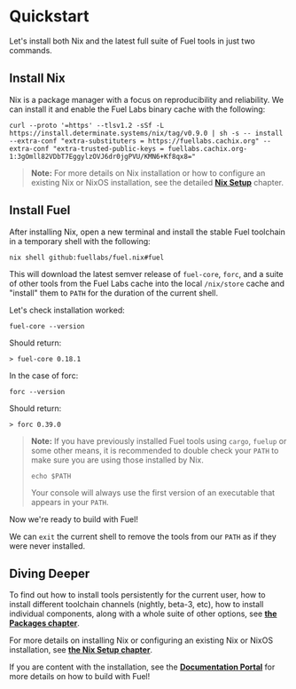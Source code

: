 # Quickstart

Let's install both Nix and the latest full suite of Fuel tools in just two
commands.

## Install Nix

Nix is a package manager with a focus on reproducibility and reliability. We can
install it and enable the Fuel Labs binary cache with the following:

```console
curl --proto '=https' --tlsv1.2 -sSf -L https://install.determinate.systems/nix/tag/v0.9.0 | sh -s -- install --extra-conf "extra-substituters = https://fuellabs.cachix.org" --extra-conf "extra-trusted-public-keys = fuellabs.cachix.org-1:3gOmll82VDbT7EggylzOVJ6dr0jgPVU/KMN6+Kf8qx8="
```

> **Note:** For more details on Nix installation or how to configure an existing
> Nix or NixOS installation, see the detailed
> [**Nix Setup**][nix setup] chapter.

## Install Fuel

After installing Nix, open a new terminal and install the stable Fuel toolchain
in a temporary shell with the following:

```console
nix shell github:fuellabs/fuel.nix#fuel
```

This will download the latest semver release of `fuel-core`, `forc`, and a suite
of other tools from the Fuel Labs cache into the local `/nix/store` cache and
"install" them to `PATH` for the duration of the current shell.

Let's check installation worked:

```console
fuel-core --version
```

Should return:

```console
> fuel-core 0.18.1
```

In the case of forc:

```console
forc --version
```

Should return:

```console
> forc 0.39.0
```

> **Note:** If you have previously installed Fuel tools using `cargo`, `fuelup`
> or some other means, it is recommended to double check your `PATH` to make
> sure you are using those installed by Nix.
>
> ```console
> echo $PATH
> ```
>
> Your console will always use the first version of an executable that appears
> in your `PATH`.

Now we're ready to build with Fuel!

We can `exit` the current shell to remove the tools from our `PATH` as if they
were never installed.

## Diving Deeper

To find out how to install tools persistently for the current user, how to
install different toolchain channels (nightly, beta-3, etc), how to install
individual components, along with a whole suite of other options, see [**the
Packages chapter**](./packages.md).

For more details on installing Nix or configuring an existing Nix or NixOS
installation, see [**the Nix Setup chapter**][nix setup].

If you are content with the installation, see the
**[Documentation Portal]**
for more details on how to build with Fuel!

[nix setup]: ./nix-setup.md
[Documentation Portal]: https://docs.fuel.network/
